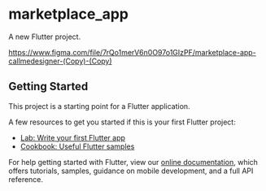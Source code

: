 # marketplace_app

A new Flutter project.

https://www.figma.com/file/7rQo1merV6n0O97o1GIzPF/marketplace-app-callmedesigner-(Copy)-(Copy)

## Getting Started

This project is a starting point for a Flutter application.

A few resources to get you started if this is your first Flutter project:

- [Lab: Write your first Flutter app](https://flutter.dev/docs/get-started/codelab)
- [Cookbook: Useful Flutter samples](https://flutter.dev/docs/cookbook)

For help getting started with Flutter, view our
[online documentation](https://flutter.dev/docs), which offers tutorials,
samples, guidance on mobile development, and a full API reference.
